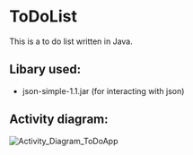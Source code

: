 # ToDoList

This is a to do list written in Java.

## Libary used:
- json-simple-1.1.jar (for interacting with json)


## Activity diagram:

![Activity_Diagram_ToDoApp](https://user-images.githubusercontent.com/80109984/138694348-d0fa4dee-3ab7-48d9-af13-f69deb316fbf.jpg)
